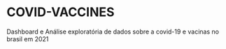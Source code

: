 # COVID-VACCINES
Dashboard e Análise exploratória de dados sobre a covid-19 e vacinas no brasil em 2021
